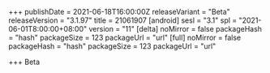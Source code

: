 +++
publishDate = 2021-06-18T16:00:00Z
releaseVariant = "Beta"
releaseVersion = "3.1.97"
title = 21061907
[android]
sesl = "3.1"
spl = "2021-06-01T8:00:00+08:00"
version = "11"
[delta]
noMirror = false
packageHash = "hash"
packageSize = 123
packageUrl = "url"
[full]
noMirror = false
packageHash = "hash"
packageSize = 123
packageUrl = "url"

+++
Beta